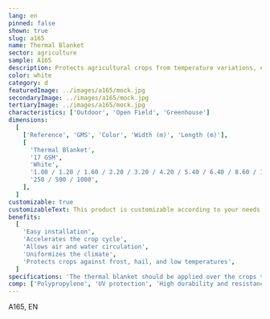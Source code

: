 ```yaml
---
lang: en
pinned: false
shown: true
slug: a165
name: Thermal Blanket
sector: agriculture
sample: A165
description: Protects agricultural crops from temperature variations, especially low temperatures, preventing damage and subsequent harvest losses.
color: white
category: d
featuredImage: ../images/a165/mock.jpg
secondaryImage: ../images/a165/mock.jpg
tertiaryImage: ../images/a165/mock.jpg
characteristics: ['Outdoor', 'Open Field', 'Greenhouse']
dimensions:
  [
    ['Reference', 'GMS', 'Color', 'Width (m)', 'Length (m)'],
    [
      'Thermal Blanket',
      '17 GSM',
      'White',
      '1.00 / 1.20 / 1.60 / 2.20 / 3.20 / 4.20 / 5.40 / 6.40 / 8.60 / 10.60',
      '250 / 500 / 1000',
    ],
  ]
customizable: true
customizableText: This product is customizable according to your needs. Contact us for more information.
benefits:
  [
    'Easy installation',
    'Accelerates the crop cycle',
    'Allows air and water circulation',
    'Uniformizes the climate',
    'Protects crops against frost, hail, and low temperatures',
  ]
specifications: 'The thermal blanket should be applied over the crops to create a uniform climate over them.'
comp: ['Polypropylene', 'UV protection', 'High durability and resistance']
---
```


A165, EN
